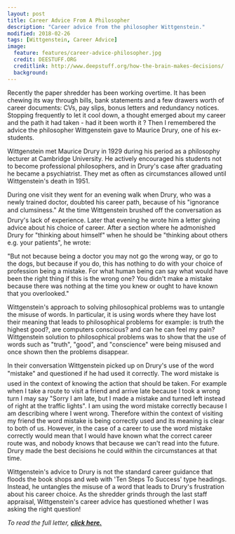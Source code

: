 ```yaml
---
layout: post
title: Career Advice From A Philosopher
description: "Career advice from the philosopher Wittgenstein."
modified: 2018-02-26
tags: [Wittgenstein, Career Advice]
image:
  feature: features/career-advice-philosopher.jpg
  credit: DEESTUFF.ORG
  creditlink: http://www.deepstuff.org/how-the-brain-makes-decisions/
  background:
---
```


Recently the paper shredder has been working overtime.  It has been chewing its way through bills, bank statements and a few drawers worth of career documents: CVs, pay slips, bonus letters and redundancy notices. Stopping frequently to let it cool down, a thought emerged about my career and the path it had taken - had it been worth it ? Then I remembered the advice the philosopher Wittgenstein gave to Maurice Drury, one of his ex-students.

Wittgenstein met Maurice Drury in 1929 during his period as a philosophy lecturer at Cambridge University. He actively encouraged his students not to become professional philosophers, and in Drury's case after graduating he became a psychiatrist. They met as often as circumstances allowed until Wittgenstein's death in 1951.

During one visit they went for an evening walk when Drury, who was a newly trained doctor, doubted his career path, because of his "ignorance and clumsiness." At the time Wittgenstein brushed off the conversation as Drury's lack of experience. Later that evening he wrote him a letter giving advice about his choice of career. After a section where he admonished Drury for "thinking about himself" when he should be "thinking about others e.g. your patients", he wrote:

"But not because being a doctor you may not go the wrong way, or go to the dogs, but because if you do, this has nothing to do with your choice of profession being a mistake. For what human being can say what would have been the right thing if this is the wrong one? You didn't make a mistake because there was nothing at the time you knew or ought to have known that you overlooked."

Wittgenstein's approach to solving philosophical problems was to untangle the misuse of words. In particular, it is using words where they have lost their meaning that leads to philosophical problems for example: is truth the highest good?, are computers conscious? and can he can feel my pain? Wittgenstein solution to philosophical problems was to show that the use of words such as "truth", "good", and "conscience" were being misused and once shown then the problems disappear.

In their conversation Wittgenstein picked up on Drury's use of the word "mistake" and questioned if he had used it correctly. The word mistake is used in the context of knowing the action that should be taken. For example when I take a route to visit a friend and arrive late because I took a wrong turn I may say  "Sorry I am late, but I made a mistake and turned left instead of right at the traffic lights".  I am using the word mistake correctly because I am describing where I went wrong. Therefore within the context of visiting my friend the word mistake is being correctly used and its meaning is clear to both of us. However, in the case of a career to use the word mistake correctly would mean that I would have known what the correct career route was, and nobody knows that because we can't read into the future. Drury made the best decisions he could within the circumstances at that time.

Wittgenstein's advice to Drury is not the standard career guidance that floods the book shops and web with 'Ten Steps To Success' type headings. Instead, he untangles the misuse of a word that leads to Drury's  frustration about his career choice. As the shredder grinds through the last staff appraisal, Wittgenstein's career advice has questioned whether I was asking the right question!

<i>To read the full letter, <a href="/assets/downloads/Wittgenstein’s-Letter-to-Drury.pdf"><b>click here.</b></a>
</i>
